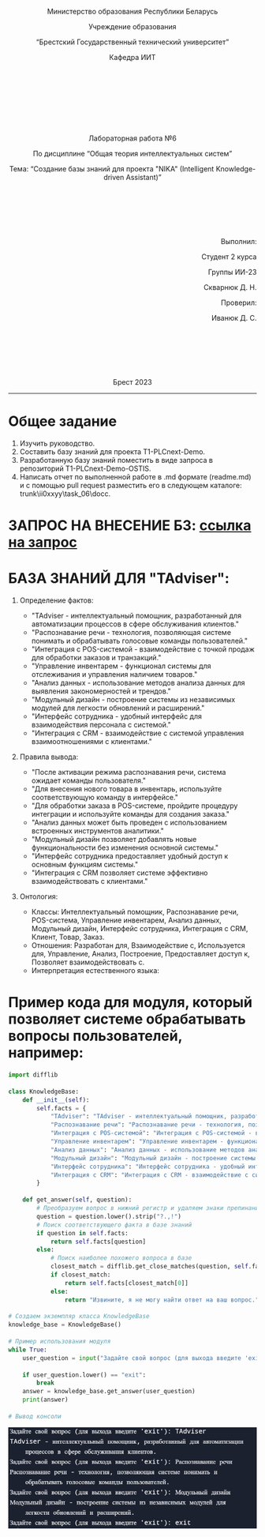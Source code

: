 <p align="center">Министерство образования Республики Беларусь</p>
<p align="center">Учреждение образования</p>
<p align="center">“Брестский Государственный технический университет”</p>
<p align="center">Кафедра ИИТ</p>
<br><br><br><br><br><br><br>
<p align="center">Лабораторная работа №6</p>
<p align="center">По дисциплине “Общая теория интеллектуальных систем”</p>
<p align="center">Тема: “Создание базы знаний для проекта "NIKA" (Intelligent Knowledge-driven Assistant)”</p>
<br><br><br><br><br>
<p align="right">Выполнил:</p>
<p align="right">Студент 2 курса</p>
<p align="right">Группы ИИ-23</p>
<p align="right">Скварнюк Д. Н.</p>
<p align="right">Проверил:</p>
<p align="right">Иванюк Д. С.</p>
<br><br><br><br><br>
<p align="center">Брест 2023</p>

---

# Общее задание 

1. Изучить руководство.
2. Составить базу знаний для проекта T1-PLCnext-Demo.
3. Разработанную базу знаний поместить в виде запроса в репозиторий T1-PLCnext-Demo-OSTIS.
4. Написать отчет по выполненной работе в .md формате (readme.md) и с помощью pull request разместить его в следующем каталоге: trunk\ii0xxyy\task_06\docc.

# ЗАПРОС НА ВНЕСЕНИЕ БЗ: [ссылка на запрос](https://github.com/savushkin-r-d/T1-PLCnext-Demo-OSTIS/pull/4)

# БАЗА ЗНАНИЙ ДЛЯ "TAdviser":

1. Определение фактов:

    - "TAdviser - интеллектуальный помощник, разработанный для автоматизации процессов в сфере обслуживания клиентов."
    - "Распознавание речи - технология, позволяющая системе понимать и обрабатывать голосовые команды пользователей."
    - "Интеграция с POS-системой - взаимодействие с точкой продаж для обработки заказов и транзакций."
    - "Управление инвентарем - функционал системы для отслеживания и управления наличием товаров."
    - "Анализ данных - использование методов анализа данных для выявления закономерностей и трендов."
    - "Модульный дизайн - построение системы из независимых модулей для легкости обновлений и расширений."
    - "Интерфейс сотрудника - удобный интерфейс для взаимодействия персонала с системой."
    - "Интеграция с CRM - взаимодействие с системой управления взаимоотношениями с клиентами."

2. Правила вывода:

    - "После активации режима распознавания речи, система ожидает команды пользователя."
    - "Для внесения нового товара в инвентарь, используйте соответствующую команду в интерфейсе."
    - "Для обработки заказа в POS-системе, пройдите процедуру интеграции и используйте команды для создания заказа."
    - "Анализ данных может быть проведен с использованием встроенных инструментов аналитики."
    - "Модульный дизайн позволяет добавлять новые функциональности без изменения основной системы."
    - "Интерфейс сотрудника предоставляет удобный доступ к основным функциям системы."
    - "Интеграция с CRM позволяет системе эффективно взаимодействовать с клиентами."

3. Онтология:

    - Классы: Интеллектуальный помощник, Распознавание речи, POS-система, Управление инвентарем, Анализ данных, Модульный дизайн, Интерфейс сотрудника, Интеграция с CRM, Клиент, Товар, Заказ.
    - Отношения: Разработан для, Взаимодействие с, Используется для, Управление, Анализ, Построение, Предоставляет доступ к, Позволяет взаимодействовать с.
    - Интерпретация естественного языка:

# Пример кода для модуля, который позволяет системе обрабатывать вопросы пользователей, например:

```python
import difflib

class KnowledgeBase:
    def __init__(self):
        self.facts = {
            "TAdviser": "TAdviser - интеллектуальный помощник, разработанный для автоматизации процессов в сфере обслуживания клиентов.",
            "Распознавание речи": "Распознавание речи - технология, позволяющая системе понимать и обрабатывать голосовые команды пользователей.",
            "Интеграция с POS-системой": "Интеграция с POS-системой - взаимодействие с точкой продаж для обработки заказов и транзакций.",
            "Управление инвентарем": "Управление инвентарем - функционал системы для отслеживания и управления наличием товаров.",
            "Анализ данных": "Анализ данных - использование методов анализа данных для выявления закономерностей и трендов.",
            "Модульный дизайн": "Модульный дизайн - построение системы из независимых модулей для легкости обновлений и расширений.",
            "Интерфейс сотрудника": "Интерфейс сотрудника - удобный интерфейс для взаимодействия персонала с системой.",
            "Интеграция с CRM": "Интеграция с CRM - взаимодействие с системой управления взаимоотношениями с клиентами."
        }

    def get_answer(self, question):
        # Преобразуем вопрос в нижний регистр и удаляем знаки препинания
        question = question.lower().strip("?.,!")
        # Поиск соответствующего факта в базе знаний
        if question in self.facts:
            return self.facts[question]
        else:
            # Поиск наиболее похожего вопроса в базе
            closest_match = difflib.get_close_matches(question, self.facts.keys(), n=1, cutoff=0.5)
            if closest_match:
                return self.facts[closest_match[0]]
            else:
                return "Извините, я не могу найти ответ на ваш вопрос."

# Создаем экземпляр класса KnowledgeBase
knowledge_base = KnowledgeBase()

# Пример использования модуля
while True:
    user_question = input("Задайте свой вопрос (для выхода введите 'exit'): ")
    
    if user_question.lower() == "exit":
        break
    answer = knowledge_base.get_answer(user_question)
    print(answer)

# Вывод консоли
```
![img1](img1.png)
